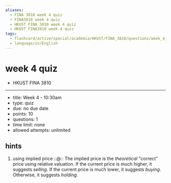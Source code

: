 ```yaml
---
aliases:
  - FINA 3810 week 4 quiz
  - FINA3810 week 4 quiz
  - HKUST FINA 3810 week 4 quiz
  - HKUST FINA3810 week 4 quiz
tags:
  - flashcard/active/special/academia/HKUST/FINA_3810/questions/week_4_quiz
  - language/in/English
---
```


# week 4 quiz

- HKUST FINA 3810

---

- title: Week 4 - 10:30am
- type: quiz
- due: no due date
- points: 10
- questions: 1
- time limit: none
- allowed attempts: unlimited

## hints

1. using implied price ::@:: The implied price is the _theoretical_ "correct" price using relative valuation. If the current price is much higher, it suggests _selling_. If the current price is much lower, it suggests _buying_. Otherwise, it suggests _holding_. <!--SR:!2025-12-21,44,290!2026-01-08,63,310-->
